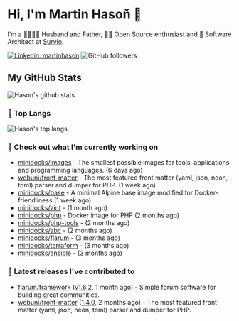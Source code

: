 # Hi, I'm Martin Hasoň 👋

I'm a 👨‍👩‍👧‍👦 Husband and Father, 🧑‍💻 Open Source enthusiast and 📐 Software Architect at [Survio](https://www.survio.com).

[![Linkedin: martinhason](https://img.shields.io/badge/-Martin%20Hasoň-blue?style=flat-square&logo=Linkedin&logoColor=white&link=https://www.linkedin.com/in/martinhason/)](https://www.linkedin.com/in/martinhason/)
![GitHub followers](https://img.shields.io/github/followers/hason?label=Follow&style=social)


## My GitHub Stats
![Hason's github stats](https://github-readme-stats.vercel.app/api?username=hason&show_icons=true&include_all_commits=true&theme=dracula&hide_border=true&hide_title=true)

### 💾 Top Langs
![Hason's top langs](https://github-readme-stats.vercel.app/api/top-langs/?username=hason&layout=compact&theme=dracula&hide_border=true&hide_title=true)

### 👷 Check out what I'm currently working on

- [minidocks/images](https://github.com/minidocks/images) - The smallest possible images for tools, applications and programming languages. (6 days ago)
- [webuni/front-matter](https://github.com/webuni/front-matter) - The most featured front matter (yaml, json, neon, toml) parser and dumper for PHP. (1 week ago)
- [minidocks/base](https://github.com/minidocks/base) - A minimal Alpine base image modified for Docker-friendliness (1 week ago)
- [minidocks/zint](https://github.com/minidocks/zint) -  (1 month ago)
- [minidocks/php](https://github.com/minidocks/php) - Docker image for PHP (2 months ago)
- [minidocks/php-tools](https://github.com/minidocks/php-tools) -  (2 months ago)
- [minidocks/abc](https://github.com/minidocks/abc) -  (2 months ago)
- [minidocks/flarum](https://github.com/minidocks/flarum) -  (3 months ago)
- [minidocks/terraform](https://github.com/minidocks/terraform) -  (3 months ago)
- [minidocks/ansible](https://github.com/minidocks/ansible) -  (3 months ago)

### 🔭 Latest releases I've contributed to

- [flarum/framework](https://github.com/flarum/framework) ([v1.6.2](https://github.com/flarum/framework/releases/tag/v1.6.2), 1 month ago) - Simple forum software for building great communities.
- [webuni/front-matter](https://github.com/webuni/front-matter) ([1.4.0](https://github.com/webuni/front-matter/releases/tag/1.4.0), 2 months ago) - The most featured front matter (yaml, json, neon, toml) parser and dumper for PHP.
